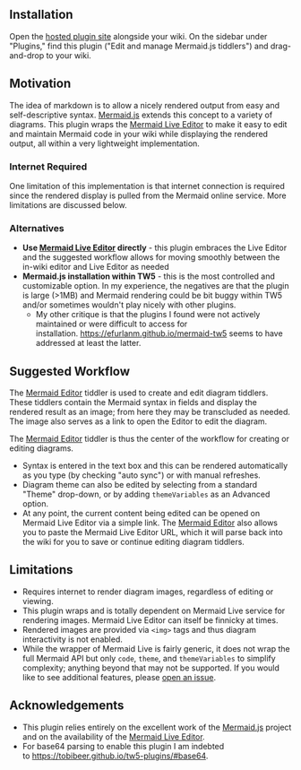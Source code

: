 Installation
------------

Open the [hosted plugin site](https://jasonmhoule.github.io/tw5-mermaid/) alongside your wiki. On the sidebar under "Plugins," find this plugin ("Edit and manage Mermaid.js tiddlers") and drag-and-drop to your wiki.

Motivation
----------

The idea of markdown is to allow a nicely rendered output from easy and self-descriptive syntax. [Mermaid.js](https://mermaid-js.github.io/mermaid/#/) extends this concept to a variety of diagrams. This plugin wraps the [Mermaid Live Editor](https://mermaid.live/edit) to make it easy to edit and maintain Mermaid code in your wiki while displaying the rendered output, all within a very lightweight implementation.

### Internet Required

One limitation of this implementation is that internet connection is required since the rendered display is pulled from the Mermaid online service. More limitations are discussed below.

### Alternatives

-   **Use [Mermaid Live Editor](https://mermaid.live/edit) directly** - this plugin embraces the Live Editor and the suggested workflow allows for moving smoothly between the in-wiki editor and Live Editor as needed
-   **Mermaid.js installation within TW5** - this is the most controlled and customizable option. In my experience, the negatives are that the plugin is large (>1MB) and Mermaid rendering could be bit buggy within TW5 and/or sometimes wouldn't play nicely with other plugins.
    -   My other critique is that the plugins I found were not actively maintained or were difficult to access for installation. <https://efurlanm.github.io/mermaid-tw5> seems to have addressed at least the latter.

Suggested Workflow
------------------

The [Mermaid Editor](https://jasonmhoule.github.io/tw5-mermaid/#Mermaid%20Editor) tiddler is used to create and edit diagram tiddlers. These tiddlers contain the Mermaid syntax in fields and display the rendered result as an image; from here they may be transcluded as needed. The image also serves as a link to open the Editor to edit the diagram.

The [Mermaid Editor](https://jasonmhoule.github.io/tw5-mermaid/#Mermaid%20Editor) tiddler is thus the center of the workflow for creating or editing diagrams.

-   Syntax is entered in the text box and this can be rendered automatically as you type (by checking "auto sync") or with manual refreshes.
-   Diagram theme can also be edited by selecting from a standard "Theme" drop-down, or by adding `themeVariables` as an Advanced option.
-   At any point, the current content being edited can be opened on Mermaid Live Editor via a simple link. The [Mermaid Editor](https://jasonmhoule.github.io/tw5-mermaid/#Mermaid%20Editor) also allows you to paste the Mermaid Live Editor URL, which it will parse back into the wiki for you to save or continue editing diagram tiddlers.

Limitations
-----------

-   Requires internet to render diagram images, regardless of editing or viewing.
-   This plugin wraps and is totally dependent on Mermaid Live service for rendering images. Mermaid Live Editor can itself be finnicky at times.
-   Rendered images are provided via `<img>` tags and thus diagram interactivity is not enabled.
-   While the wrapper of Mermaid Live is fairly generic, it does not wrap the full Mermaid API but only `code`, `theme`, and `themeVariables` to simplify complexity; anything beyond that may not be supported. If you would like to see additional features, please [open an issue](https://github.com/jasonmhoule/tw5-mermaid/issues).

Acknowledgements
----------------

-   This plugin relies entirely on the excellent work of the [Mermaid.js](https://mermaid-js.github.io/mermaid/#/) project and on the availability of the [Mermaid Live Editor](https://mermaid.live/edit).
-   For base64 parsing to enable this plugin I am indebted to <https://tobibeer.github.io/tw5-plugins/#base64>.
